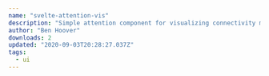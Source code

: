 ```yaml
---
name: "svelte-attention-vis"
description: "Simple attention component for visualizing connectivity matrices between two lists of tokens"
author: "Ben Hoover"
downloads: 2
updated: "2020-09-03T20:28:27.037Z"
tags: 
  - ui
---
```

